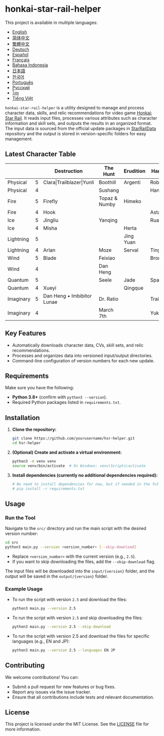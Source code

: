 # honkai-star-rail-helper

This project is available in multiple languages:
- [English](./README.md)
- [简体中文](./README_chs.md)
- [繁體中文](./README_cht.md)
- [Deutsch](./README_de.md)
- [Español](./README_es.md)
- [Français](./README_fr.md)
- [Bahasa Indonesia](./README_id.md)
- [日本語](./README_jp.md)
- [한국어](./README_kr.md)
- [Português](./README_pt.md)
- [Русский](./README_ru.md)
- [ไทย](./README_th.md)
- [Tiếng Việt](./README_vi.md)

`honkai-star-rail-helper` is a utility designed to manage and process character data, skills, and relic recommendations for video  game [Honkai: Star Rail](https://en.wikipedia.org/wiki/Honkai:_Star_Rail). It reads input files, processes various attributes such as character information and skill sets, and outputs the results in an organized format. The input data is sourced from the official update packages in [StarRailData](https://github.com/Dimbreath/StarRailData/tree/master) repository and the output is stored in version-specific folders for easy management.

## Latest Character Table
<!-- CHARACTER_TABLE_START -->
|           |   | Destruction                | The Hunt      | Erudition | Harmony     | Nihility      | Preservation | Abundance |
| --------- | - | -------------------------- | ------------- | --------- | ----------- | ------------- | ------------ | --------- |
| Physical  | 5 | Clara\|Trailblazer\|Yunli  | Boothill      | Argenti   | Robin       |               |              |           |
| Physical  | 4 |                            | Sushang       |           | Hanya       | Luka          |              | Natasha   |
| Fire      | 5 | Firefly                    | Topaz & Numby | Himeko    |             | Jiaoqiu       | Trailblazer  | Lingsha   |
| Fire      | 4 | Hook                       |               |           | Asta        | Guinaifen     |              | Gallagher |
| Ice       | 5 | Jingliu                    | Yanqing       |           | Ruan Mei    |               | Gepard       |           |
| Ice       | 4 | Misha                      |               | Herta     |             | Pela          | March 7th    |           |
| Lightning | 5 |                            |               | Jing Yuan |             | Acheron\|Kafka |              | Bailu     |
| Lightning | 4 | Arlan                      | Moze          | Serval    | Tingyun     |               |              |           |
| Wind      | 5 | Blade                      | Feixiao       |           | Bronya      | Black Swan    |              | Huohuo    |
| Wind      | 4 |                            | Dan Heng      |           |             | Sampo         |              |           |
| Quantum   | 5 |                            | Seele         | Jade      | Sparkle     | Silver Wolf   | Fu Xuan      |           |
| Quantum   | 4 | Xueyi                      |               | Qingque   |             |               |              | Lynx      |
| Imaginary | 5 | Dan Heng • Imbibitor Lunae | Dr. Ratio     |           | Trailblazer | Welt          | Aventurine   | Luocha    |
| Imaginary | 4 |                            | March 7th     |           | Yukong      |               |              |           |
<!-- CHARACTER_TABLE_END -->

## Key Features
- Automatically downloads character data, CVs, skill sets, and relic recommendations.
- Processes and organizes data into versioned input/output directories.
- Command-line configuration of version numbers for each new update.

## Requirements

Make sure you have the following:
- **Python 3.8+** (confirm with `python3 --version`).
- Required Python packages listed in `requirements.txt`.

## Installation

1. **Clone the repository:**
   ```bash
   git clone https://github.com/yourusername/hsr-helper.git
   cd hsr-helper
   ```

2. **(Optional) Create and activate a virtual environment:**
   ```bash
   python3 -m venv venv
   source venv/bin/activate  # On Windows: venv\Scripts\activate
   ```

3. **Install dependencies (currently no additional dependencies required):**
   ```bash
   # No need to install dependencies for now, but if needed in the future:
   # pip install -r requirements.txt
   ```

## Usage

### Run the Tool
   Navigate to the `src/` directory and run the main script with the desired version number:
   ```bash
   cd src
   python3 main.py --version <version_number> [--skip-download]
   ```

   - Replace `<version_number>` with the current version (e.g., `2.5`).
   - If you want to skip downloading the files, add the `--skip-download` flag.

   The input files will be downloaded into the `input/{version}` folder, and the output will be saved in the `output/{version}` folder.

### Example Usage

- To run the script with version `2.5` and download the files:
  ```bash
  python3 main.py --version 2.5
  ```

- To run the script with version `2.5` and skip downloading the files:
  ```bash
  python3 main.py --version 2.5 --skip-download
  ```
  
- To run the script with version 2.5 and download the files for specific languages (e.g., EN and JP):
  ```bash
  python3 main.py --version 2.5 --languages EN JP
  ```

## Contributing

We welcome contributions! You can:
- Submit a pull request for new features or bug fixes.
- Report any issues via the issue tracker.
- Ensure that all contributions include tests and relevant documentation.

## License

This project is licensed under the MIT License. See the [LICENSE](LICENSE) file for more information.
